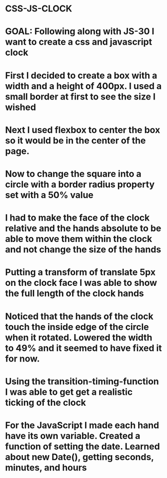 # CSS-JS-CLOCK
#
# GOAL: Following along with JS-30 I want to create a css and javascript clock
#
#
# First I decided to create a box with a width and a height of 400px. I used a small border at first to see the size I wished
#
#
# Next I used flexbox to center the box so it would be in the center of the page.
#
#
# Now to change the square into a circle with a border radius property set with a 50% value
#
#
# I had to make the face of the clock relative and the hands absolute to be able to move them within the clock and not change the size of the hands
#
#
# Putting a transform of translate 5px on the clock face I was able to show the full length of the clock hands
#
#
# Noticed that the hands of the clock touch the inside edge of the circle when it rotated. Lowered the width to 49% and it seemed to have fixed it for now.
#
#
# Using the transition-timing-function I was able to get get a realistic ticking of the clock
#
#
# For the JavaScript I made each hand have its own variable. Created a function of setting the date. Learned about new Date(), getting seconds, minutes, and hours